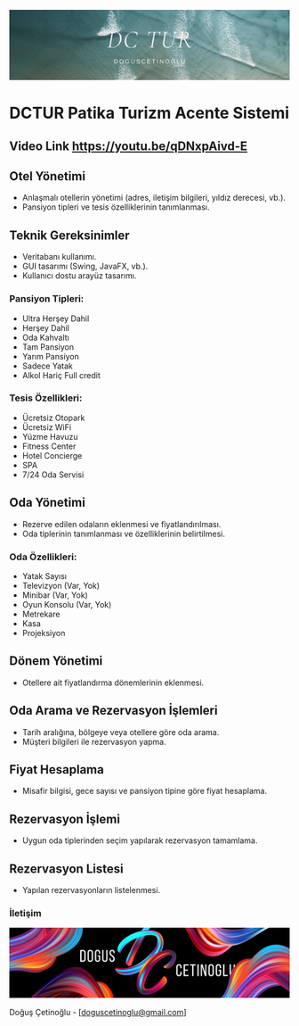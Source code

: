 
[![MineSweeper Game'i](/readmeAssets/mine.png "MineSweeperLogo'i")](https://github.com/doguscetinoglu/doguscetinoglu)




# DCTUR Patika Turizm Acente Sistemi

## Video Link  https://youtu.be/qDNxpAivd-E

## Otel Yönetimi

- Anlaşmalı otellerin yönetimi (adres, iletişim bilgileri, yıldız derecesi, vb.).
- Pansiyon tipleri ve tesis özelliklerinin tanımlanması.


## Teknik Gereksinimler

- Veritabanı kullanımı.
- GUI tasarımı (Swing, JavaFX, vb.).
- Kullanıcı dostu arayüz tasarımı.



### Pansiyon Tipleri:
- Ultra Herşey Dahil
- Herşey Dahil
- Oda Kahvaltı
- Tam Pansiyon
- Yarım Pansiyon
- Sadece Yatak
- Alkol Hariç Full credit

### Tesis Özellikleri:
- Ücretsiz Otopark
- Ücretsiz WiFi
- Yüzme Havuzu
- Fitness Center
- Hotel Concierge
- SPA
- 7/24 Oda Servisi

## Oda Yönetimi

- Rezerve edilen odaların eklenmesi ve fiyatlandırılması.
- Oda tiplerinin tanımlanması ve özelliklerinin belirtilmesi.

### Oda Özellikleri:
- Yatak Sayısı
- Televizyon (Var, Yok)
- Minibar (Var, Yok)
- Oyun Konsolu (Var, Yok)
- Metrekare
- Kasa
- Projeksiyon

## Dönem Yönetimi

- Otellere ait fiyatlandırma dönemlerinin eklenmesi.

## Oda Arama ve Rezervasyon İşlemleri

- Tarih aralığına, bölgeye veya otellere göre oda arama.
- Müşteri bilgileri ile rezervasyon yapma.

## Fiyat Hesaplama

- Misafir bilgisi, gece sayısı ve pansiyon tipine göre fiyat hesaplama.

## Rezervasyon İşlemi

- Uygun oda tiplerinden seçim yapılarak rezervasyon tamamlama.

## Rezervasyon Listesi

- Yapılan rezervasyonların listelenmesi.



### İletişim

[![Doğuş Çetinoğlu'i](/readmeAssets/logo.png "D & C Linkedin Logo'i")](https://www.linkedin.com/in/doguscetinoglu/)

Doğuş Çetinoğlu - [doguscetinoglu@gmail.com]